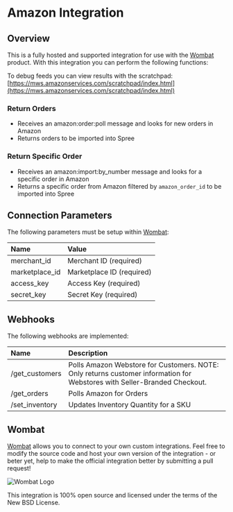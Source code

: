 # Amazon Integration

## Overview

This is a fully hosted and supported integration for use with the [Wombat](http://wombat.co) product. With this integration you can perform the following functions:

To debug feeds you can view results with the scratchpad:
[https://mws.amazonservices.com/scratchpad/index.html](https://mws.amazonservices.com/scratchpad/index.html)

### Return Orders

* Receives an amazon:order:poll message and looks for new orders in Amazon
* Returns orders to be imported into Spree

### Return Specific Order

* Receives an amazon:import:by_number message and looks for a specific order in Amazon
* Returns a specific order from Amazon filtered by `amazon_order_id` to be imported into Spree

## Connection Parameters

The following parameters must be setup within [Wombat](http://wombat.co):

| Name | Value |
| :----| :-----|
| merchant_id | Merchant ID (required) |
| marketplace_id | Marketplace ID (required) |
| access_key | Access Key (required) |
| secret_key | Secret Key (required) |

## Webhooks

The following webhooks are implemented:

| Name | Description |
| :----| :-----------|
| /get_customers | Polls Amazon Webstore for Customers. NOTE: Only returns customer information for Webstores with Seller-Branded Checkout. |
| /get_orders | Polls Amazon for Orders |
| /set_inventory | Updates Inventory Quantity for a SKU |

## Wombat

[Wombat](http://wombat.co) allows you to connect to your own custom integrations.  Feel free to modify the source code and host your own version of the integration - or beter yet, help to make the official integration better by submitting a pull request!

![Wombat Logo](http://spreecommerce.com/images/wombat_logo.png)

This integration is 100% open source and licensed under the terms of the New BSD License.
